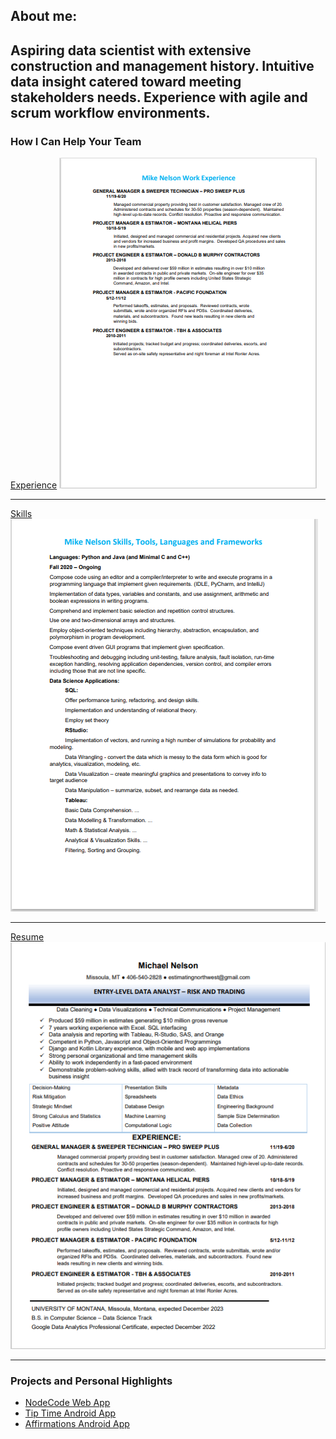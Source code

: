 ## About me:
Aspiring data scientist with extensive construction and management history.  Intuitive data insight catered toward meeting stakeholders needs.  Experience with agile and scrum workflow environments.
---

### How I Can Help Your Team

[Experience](https://github.com/JustOneByteAtATime/justonebyteatatime.github.io/blob/master/pdf/experience_list.pdf)
<img src="images/experience_thumbnail.png?raw=true"/>

---
[Skills](https://github.com/JustOneByteAtATime/justonebyteatatime.github.io/blob/master/pdf/skills_list.pdf)
<img src="images/skills_thumbnail.png?raw=true"/>

---
[Resume](https://github.com/JustOneByteAtATime/justonebyteatatime.github.io/blob/master/pdf/resume.pdf)
<img src="images/resume_thumbnail.png?raw=true"/>

---

### Projects and Personal Highlights

- [NodeCode Web App]([http://example.com/](https://nodecodegroup.herokuapp.com/))
- [Tip Time Android App](http://example.com/)
- [Affirmations Android App](http://example.com/)
